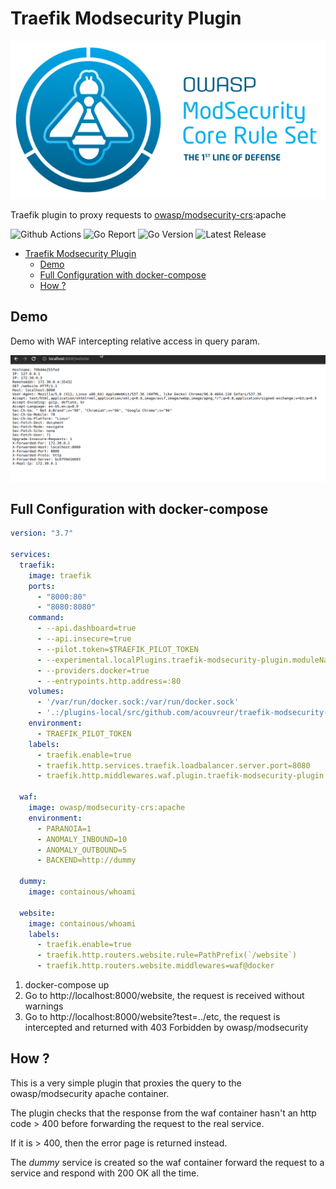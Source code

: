 # Traefik Modsecurity Plugin

![Demo](./img/owasp-modsec.png)

Traefik plugin to proxy requests to [owasp/modsecurity-crs](https://hub.docker.com/r/owasp/modsecurity-crs):apache

![Github Actions](https://img.shields.io/github/workflow/status/acouvreur/traefik-modsecurity-plugin/Build?style=flat-square)
![Go Report](https://goreportcard.com/badge/github.com/acouvreur/traefik-modsecurity-plugin?style=flat-square)
![Go Version](https://img.shields.io/github/go-mod/go-version/acouvreur/traefik-modsecurity-plugin?style=flat-square)
![Latest Release](https://img.shields.io/github/release/acouvreur/traefik-modsecurity-plugin/all.svg?style=flat-square)


- [Traefik Modsecurity Plugin](#traefik-modsecurity-plugin)
  - [Demo](#demo)
  - [Full Configuration with docker-compose](#full-configuration-with-docker-compose)
  - [How ?](#how-)

## Demo

Demo with WAF intercepting relative access in query param.

![Demo](./img/waf.gif)

## Full Configuration with docker-compose

```yml
version: "3.7"

services:
  traefik:
    image: traefik
    ports:
      - "8000:80"
      - "8080:8080"
    command:
      - --api.dashboard=true
      - --api.insecure=true
      - --pilot.token=$TRAEFIK_PILOT_TOKEN
      - --experimental.localPlugins.traefik-modsecurity-plugin.moduleName=github.com/acouvreur/traefik-modsecurity-plugin
      - --providers.docker=true
      - --entrypoints.http.address=:80
    volumes:
      - '/var/run/docker.sock:/var/run/docker.sock'
      - '.:/plugins-local/src/github.com/acouvreur/traefik-modsecurity-plugin'
    environment:
      - TRAEFIK_PILOT_TOKEN
    labels:
      - traefik.enable=true
      - traefik.http.services.traefik.loadbalancer.server.port=8080
      - traefik.http.middlewares.waf.plugin.traefik-modsecurity-plugin.modSecurityUrl=http://waf:80

  waf:
    image: owasp/modsecurity-crs:apache
    environment:
      - PARANOIA=1
      - ANOMALY_INBOUND=10
      - ANOMALY_OUTBOUND=5
      - BACKEND=http://dummy

  dummy:
    image: containous/whoami

  website:
    image: containous/whoami
    labels:
      - traefik.enable=true
      - traefik.http.routers.website.rule=PathPrefix(`/website`)
      - traefik.http.routers.website.middlewares=waf@docker
```

1. docker-compose up
2. Go to http://localhost:8000/website, the request is received without warnings
3. Go to http://localhost:8000/website?test=../etc, the request is intercepted and returned with 403 Forbidden by owasp/modsecurity

## How ?

This is a very simple plugin that proxies the query to the owasp/modsecurity apache container.

The plugin checks that the response from the waf container hasn't an http code > 400 before forwarding the request to the real service.

If it is > 400, then the error page is returned instead.

The *dummy* service is created so the waf container forward the request to a service and respond with 200 OK all the time.